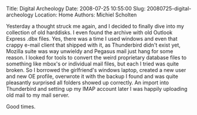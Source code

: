 Title: Digital Archeology
Date: 2008-07-25 10:55:00
Slug: 20080725-digital-archeology
Location: Home
Authors: Michiel Scholten

<p>Yesterday a thought struck me again, and I decided to finally dive into my collection of old harddisks. I even found the archive with old Outlook Express .dbx files. Yes, there was a time I used windows and even that crappy e-mail client that shipped with it, as Thunderbird didn't exist yet, Mozilla suite was way unwieldy and Pegasus mail just hang for some reason. I looked for tools to convert the weird proprietary database files to something like mbox's or individual mail files, but each I tried was quite broken. So I borrowed the girlfriend's windows laptop, created a new user and new OE profile, overwrote it with the backup I found and was quite pleasantly surprised all folders showed up correctly. An import into Thunderbird and setting up my IMAP account later I was happily uploading old mail to my mail server.</p>

<p>Good times.</p>